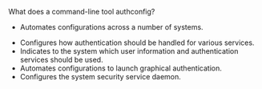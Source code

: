 What does a command-line tool authconfig?

+ Automates configurations across a number of systems.
* Configures how authentication should be handled for various services.
* Indicates to the system which user information and authentication services should be used.
* Automates configurations to launch graphical authentication.
* Configures the system security service daemon.
